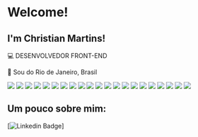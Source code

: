 # Welcome!

## I'm Christian Martins!

:computer: DESENVOLVEDOR FRONT-END

:house_with_garden: Sou do Rio de Janeiro, Brasil

<!-- Tecnologias -->  
<div style="display: inline_block">
 
 <img src="https://img.shields.io/badge/JavaScript-323330?style=for-the-badge&logo=javascript&logoColor=F7DF1E"/>

 <img src="https://img.shields.io/badge/TypeScript-007ACC?style=for-the-badge&logo=typescript&logoColor=white"/>
 
 <img src="https://img.shields.io/badge/Node.js-339933?style=for-the-badge&logo=nodedotjs&logoColor=white"/>
 
 <img src="https://img.shields.io/badge/React-20232A?style=for-the-badge&logo=react&logoColor=61DAFB"/>
 
 <img src="https://img.shields.io/badge/next.js-000000?style=for-the-badge&logo=nextdotjs&logoColor=white"/>
 
  <img src="https://img.shields.io/badge/React_Native-20232A?style=for-the-badge&logo=react&logoColor=61DAFB"/>
 
 <img src="https://img.shields.io/badge/HTML5-E34F26?style=for-the-badge&logo=html5&logoColor=white"/>
 
 <img src="https://img.shields.io/badge/CSS3-1572B6?style=for-the-badge&logo=css3&logoColor=white"/>
 
  <img src="https://img.shields.io/badge/Tailwind_CSS-38B2AC?style=for-the-badge&logo=tailwind-css&logoColor=white"/>
 
  <img src="https://img.shields.io/badge/Sass-CC6699?style=for-the-badge&logo=sass&logoColor=white"/>
 
 <img src="	https://img.shields.io/badge/Gatsby-663399?style=for-the-badge&logo=gatsby&logoColor=white"/>
 
  <img src="https://img.shields.io/badge/styled--components-DB7093?style=for-the-badge&logo=styled-components&logoColor=white"/>
 
  <img src="https://img.shields.io/badge/Chakra--UI-319795?style=for-the-badge&logo=chakra-ui&logoColor=white"/>
 
  <img src="https://img.shields.io/badge/Spring_Boot-F2F4F9?style=for-the-badge&logo=spring-boot"/>
 
  <img src="https://img.shields.io/badge/GraphQl-E10098?style=for-the-badge&logo=graphql&logoColor=white"/>
 
 <img src="https://img.shields.io/badge/Jest-C21325?style=for-the-badge&logo=jest&logoColor=white"/>
 
  <img src="https://img.shields.io/badge/Docker-2CA5E0?style=for-the-badge&logo=docker&logoColor=white"/>
 
 <img src="https://img.shields.io/badge/strapi-2e7eea?style=for-the-badge&logo=strapi&logoColor=white"/>
 
   <img src="https://img.shields.io/badge/Heroku-430098?style=for-the-badge&logo=heroku&logoColor=white"/>
 
  <img src="https://img.shields.io/badge/Netlify-00C7B7?style=for-the-badge&logo=netlify&logoColor=white"/>
 
 <img src="https://img.shields.io/badge/Vercel-000000?style=for-the-badge&logo=vercel&logoColor=white"/>


## Um pouco sobre mim:

[![Linkedin Badge](https://img.shields.io/badge/-LinkedIn-blue?style=flat-square&logo=Linkedin&logoColor=white&link=chrmartins)]
